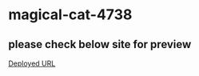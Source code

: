 # magical-cat-4738

## please check below site for preview
[Deployed URL](https://lucky-longma-b5b6e1.netlify.app/)
